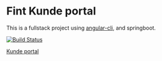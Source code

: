 # Fint Kunde portal #

This is a fullstack project using [angular-cli](https://github.com/angular/angular-cli), and springboot.

[![Build Status](https://jenkins.rogfk.no/buildStatus/icon?job=FINTprosjektet/fint-kunde-portal/master)](https://jenkins.rogfk.no/job/FINTprosjektet/job/fint-kunde-portal/job/master/)

[Kunde portal](https://kundeportal.felleskomponent.no/)
